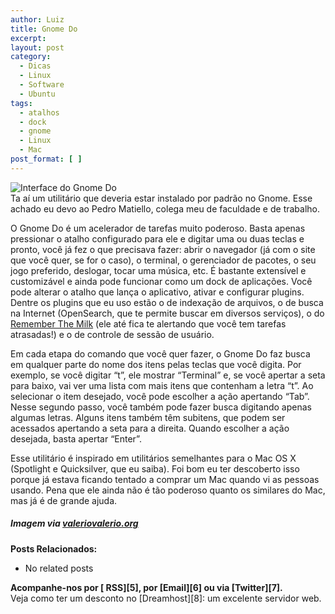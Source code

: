 ```yaml
---
author: Luiz
title: Gnome Do
excerpt:
layout: post
category:
  - Dicas
  - Linux
  - Software
  - Ubuntu
tags:
  - atalhos
  - dock
  - gnome
  - Linux
  - Mac
post_format: [ ]
---
```

![Interface do Gnome Do][1]  
Ta aí um utilitário que deveria estar instalado por padrão no Gnome. Esse achado eu devo ao Pedro Matiello, colega meu de faculdade e de trabalho.

O Gnome Do é um acelerador de tarefas muito poderoso. Basta apenas pressionar o atalho configurado para ele e digitar uma ou duas teclas e pronto, você já fez o que precisava fazer: abrir o navegador (já com o site que você quer, se for o caso), o terminal, o gerenciador de pacotes, o seu jogo preferido, deslogar, tocar uma música, etc. É bastante extensível e customizável e ainda pode funcionar como um dock de aplicações. Você pode alterar o atalho que lança o aplicativo, ativar e configurar plugins. Dentre os plugins que eu uso estão o de indexação de arquivos, o de busca na Internet (OpenSearch, que te permite buscar em diversos serviços), o do [Remember The Milk][2] (ele até fica te alertando que você tem tarefas atrasadas!) e o de controle de sessão de usuário.

Em cada etapa do comando que você quer fazer, o Gnome Do faz busca em qualquer parte do nome dos itens pelas teclas que você digita. Por exemplo, se você digitar “t”, ele mostrar “Terminal” e, se você apertar a seta para baixo, vai ver uma lista com mais itens que contenham a letra “t”. Ao selecionar o item desejado, você pode escolher a ação apertando “Tab”. Nesse segundo passo, você também pode fazer busca digitando apenas algumas letras. Alguns itens também têm subitens, que podem ser acessados apertando a seta para a direita. Quando escolher a ação desejada, basta apertar “Enter”.

Esse utilitário é inspirado em utilitários semelhantes para o Mac OS X (Spotlight e Quicksilver, que eu saiba). Foi bom eu ter descoberto isso porque já estava ficando tentado a comprar um Mac quando vi as pessoas usando. Pena que ele ainda não é tão poderoso quanto os similares do Mac, mas já é de grande ajuda.

##### Imagem via [valeriovalerio.org][3]

**Posts Relacionados:** 
*   No related posts









**Acompanhe-nos por [ RSS][5], por [Email][6] ou via [Twitter][7].**  
Veja como ter um desconto no [Dreamhost][8]: um excelente servidor web.

 [1]: http://vidageek.net/wp-content/uploads/2009/06/gnome-do2-257x300.jpg "Interface do Gnome Do"
 [2]: http://www.rememberthemilk.com
 [3]: http://www.valeriovalerio.org






